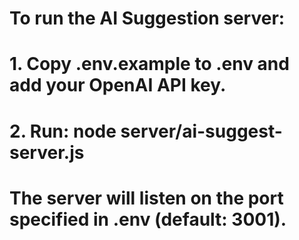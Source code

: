 # To run the AI Suggestion server:
# 1. Copy .env.example to .env and add your OpenAI API key.
# 2. Run: node server/ai-suggest-server.js
#
# The server will listen on the port specified in .env (default: 3001).

